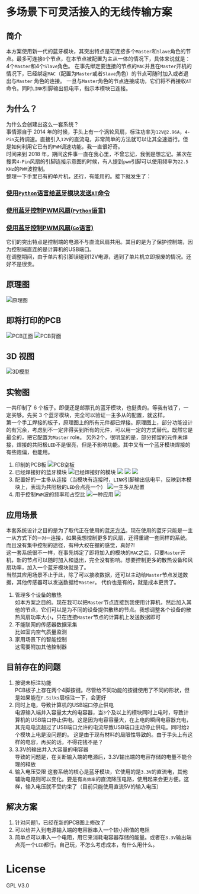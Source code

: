 # 多场景下可灵活接入的无线传输方案

## 简介
本方案使用新一代的蓝牙模块，其突出特点是可连接多个`Master`和`Slave`角色的节点。最多可连接`8`个节点，在本节点被配置为主从一体的情况下，具体来说就是：4个`Master`和4个`Slave`角色。
在事先绑定要连接的节点的`MAC`并且在`Master`开机的情况下，已经绑定`MAC`（配置为`Master`或者`Slave`角色）的节点可随时加入或者退出与`Master` 角色的连接。
一旦与`Master`角色的节点连接成功，它们将不再接收`AT`命令。同时`LINK`引脚输出低电平，指示本模块已连接。
## 为什么？
为什么会创建出这么一套系统？</br>
事情源自于 2014 年的时候，手头上有一个涡轮风扇，标注功率为`12V@2.96A`，`4-Pin`支持调速。直接引入`12V`的直流电，非常简单的方法就可以让其全速运行。但是如何利用它已有的`PWM`调速功能，我一直很好奇。</br>
时间来到 2018 年，期间这件事一直在我心里，不曾忘记，我倒是想忘记。某次在搜索`4-Pin`风扇的引脚连接示意图的时候，有人提到`pwm`引脚可以使用频率为`22.5 KHz`的`PWM`波控制。</br>
整理一下手里已有的单片机，还行，有能用的。接下就发生了：
### [使用`Python`语言给蓝牙模块发送`AT`命令](https://github.com/Iflier/QueryBLT)
### [使用蓝牙控制PWM风扇(`Python`语言)](https://github.com/Iflier/fanAndBLT)
### [使用蓝牙控制PWM风扇(`Go`语言)](https://github.com/Iflier/fanAndBLTGo)
它们的突出特点是控制端的电源不与直流风扇共用。其目的是为了保护控制端，因为控制端直连的是计算机的USB端口。</br>
在调整期间，由于单片机引脚误碰到12V电源，遇到了单片机立即报废的情况。还好不是很贵。
## 原理图
![原理图](https://github.com/Iflier/BTCluster/blob/master/images/Schematic.PNG)
## 即将打印的PCB
![PCB正面](https://github.com/Iflier/BTCluster/blob/master/images/PCB_front.PNG)
![PCB背面](https://github.com/Iflier/BTCluster/blob/master/images/PCB_back.PNG)
## 3D 视图
![3D模型](https://github.com/Iflier/BTCluster/blob/master/images/3D.PNG)

## 实物图
一共印制了 6 个板子。即便还是邮票孔的蓝牙模块，也挺贵的。等我有钱了，一定买够。先买 3 个蓝牙模块，完全可以验证一主多从的配置，就这样。</br>
第一个手工焊接的板子，原理图上的所有元件都已焊接。原理图上，部分功能设计的有冗余，考虑到不一定非得买到所有的元件，可以用一定的方式替代。既然它是最全的，把它配置为`Master` role。
另外2个，很明显的是，部分预留的元件未焊接，焊接的共阳极`LED`不是很亮，但是不影响功能。其中又有一个蓝牙模块焊接的有些跑偏，也能用。
1. 印制的PCB板
![PCB空板](https://github.com/Iflier/BTCluster/blob/master/images/PCB%E7%A9%BA%E6%9D%BF.jpg)
2. 已经焊接好的蓝牙模块
![已经焊接好的模块](https://github.com/Iflier/BTCluster/blob/master/images/%E5%85%A8%E9%83%A8%E7%9A%84%E6%9D%BF%E5%AD%90.jpg)
![](https://github.com/Iflier/BTCluster/blob/master/images/%E7%84%8A%E6%8E%A5%E5%A5%BD%E7%9A%84.jpg)
![](https://github.com/Iflier/BTCluster/blob/master/images/%E7%84%8A%E6%8E%A5%E5%A5%BD%E7%9A%842.jpg)
![](https://github.com/Iflier/BTCluster/blob/master/images/%E7%84%8A%E6%8E%A5%E5%A5%BD%E7%9A%843.jpg)
3. 配置好的一主多从连接（当模块有连接时，`LINK`引脚输出低电平，反映到本模块上，表现为共阳极的`LED`会点亮一个）
![一主多从配置](https://github.com/Iflier/BTCluster/blob/master/images/%E8%BF%9E%E6%8E%A5%E6%88%90%E5%8A%9F.jpg)
4. 用于控制`PWM`波的频率和占空比
![一种应用](https://github.com/Iflier/BTCluster/blob/master/images/%E5%BA%94%E7%94%A8.jpg)
![](https://github.com/Iflier/BTCluster/blob/master/images/%E5%BA%94%E7%94%A82.jpg)


## 应用场景
本套系统设计之目的是为了取代正在使用的[蓝牙方法](https://github.com/Iflier/fanAndBLT)。现在使用的蓝牙只能是一主一从方式下的`一对一`连接，如果我想控制更多的风扇，还得重建一套同样的系统。而且没有集中控制的途径，有种大权在握的感觉，真好?!</br>
这一套系统很不一样，在事先绑定了即将加入的模块的`MAC`之后，只要`Master`开机，新的节点可以随时加入和退出，完全没有影响。想要控制更多的散热设备和风扇功率，加入一个蓝牙模块就是了。</br>
当然其应用场景不止于此，除了可以接收数据，还可以主动给`Master`节点发送数据，其他传感器可以发送数据给`Master`。
代价也是有的，就是成本更贵了。</br>
1. 管理多个设备的散热</br>
如本方案之目的。现在我可以把`Master`节点连接到我使用计算机，然后加入其他的节点，它们可以是为不同的设备提供散热的节点。我想调整各个设备的散热风扇功率大小，只在连接`Master`节点的计算机上发送数据即可</br>
2. 不能联网的传感器数据采集</br>
比如室内空气质量监测
3. 家用场景下的智能控制</br>
这需要附加其他控制器


## 目前存在的问题
1. 按键未标注功能</br>
PCB板子上存在两个4脚按键。尽管给不同功能的按键使用了不同的形状，但是如果能在`F.Silks`层标注一下，会更好
2. 同时上电，导致计算机的USB端口停止供电</br>
电源输入端并入容量太大的电容器，当`3`个及以上的模块同时上电时，导致计算机的USB端口停止供电。这是因为电容容量大，在上电的瞬间电容器充电，其充电电流超过了USB端口允许的电流导致USB端口主动停止供电。同时给`2`个模块上电是没问题的。
这是由于现有材料的局限性导致的。由于手头上有这样的电容，再买的话，不得花钱不是？
3. 3.3V的输出并入大容量的电容器</br>
导致的问题是，在关断输入端的电源后，3.3V输出端的电容存储的电量不能合理的释放
4. 输入电压受限
这套系统的核心是蓝牙模块，它使用的是`3.3V`的直流电，其他辅助电路则可以变化。要是有`高效率`的直流降压电路，使用起来会更方便。这样，输入电压就不受约束了（目前只能使用直流5V的输入电压）

## 解决方案
1. 针对问题1，已经在新的PCB图上修改了</br>
2. 可以给并入到电源输入端的电容器串入一个较小阻值的电阻</br>
3. 简单点可以串入一个电阻，用它来消耗电容器存储的能量。或者在`3.3V`输出端点亮一个`LED`都行。自己玩，不怎么考虑成本，有什么用什么。</br>

# License
GPL V3.0
